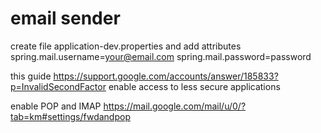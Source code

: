 # email sender
create file application-dev.properties and add attributes
spring.mail.username=your@email.com
spring.mail.password=password

this guide
https://support.google.com/accounts/answer/185833?p=InvalidSecondFactor
enable access to less secure applications

enable POP and IMAP
https://mail.google.com/mail/u/0/?tab=km#settings/fwdandpop
